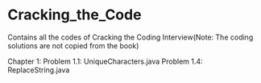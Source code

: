 # Cracking_the_Code
Contains all the codes of Cracking the Coding Interview(Note: The coding solutions are not copied from the book)


Chapter 1:
  Problem 1.1: UniqueCharacters.java
  Problem 1.4: ReplaceString.java
